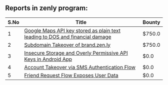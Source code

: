 ## Reports in zenly program:
| S.No | Title | Bounty |
| ---- | ----- | ------ |
| 1 | [Google  Maps API key stored as plain text leading to DOS and financial damage](https://hackerone.com/reports/1093667) | $750.0 |
| 2 | [Subdomain Takeover of brand.zen.ly](https://hackerone.com/reports/1474784) | $750.0 |
| 3 | [Insecure Storage and Overly Permissive  API Keys in Android App](https://hackerone.com/reports/753868) | $0.0 |
| 4 | [Account Takeover via SMS Authentication Flow ](https://hackerone.com/reports/1245762) | $0.0 |
| 5 | [Friend Request Flow Exposes User Data ](https://hackerone.com/reports/1245741) | $0.0 |